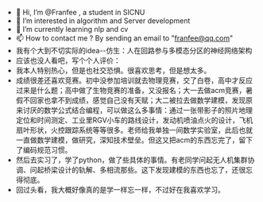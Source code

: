 - 👋 Hi, I’m @Franfee , a student in SICNU
- 👀 I’m interested in algorithm and Server development
- 🌱 I’m currently learning nlp and cv
- 📫 How to contact me ? By sending an email to "franfee@qq.com"
- 我有个大到不切实际的idea--仿生：人在回路参与多模态分区的神经网络架构
- 应该也没人看吧，写个个人评价：
- 我本人特别热心，但是也社交恐惧。很喜欢思考，但是想太多。
- 成绩很差还喜欢竞赛。初中没参加培训就去物理竞赛，交了白卷，高中才反应过来是什么题；高中做了生物竞赛的准备，又没报名；大一去做acm竞赛，暑假不回家也拿不到成绩，感觉自己没有天赋；大二被拉去做数学建模，发现原来讨厌的数学公式结合编程，可以做这么多事情：通过一张带影子的照片地理定位和时间测定、工业里RGV小车的路线设计，发动机喷油点火的设计，飞机扇叶形状，火控跟踪系统等等很多。老师给我单独一间数学实验室，此后也就一直做数学建模，做研究，深知技术壁垒。但这又把acm的东西忘完了，留下了编码规范习惯。
- 然后去实习了，学了python，做了些具体的事情。有老同学问起无人机集群协调、问起桥梁设计的轨解、多相流那些。这下发现建模的东西也忘了，还很忘得彻底。
- 回过头看，我大概好像真的是学一样忘一样，不过好在我喜欢学习。
<!---
Franfee/Franfee is a ✨ special ✨ repository because its `README.md` (this file) appears on your GitHub profile.
You can click the Preview link to take a look at your changes.
--->
